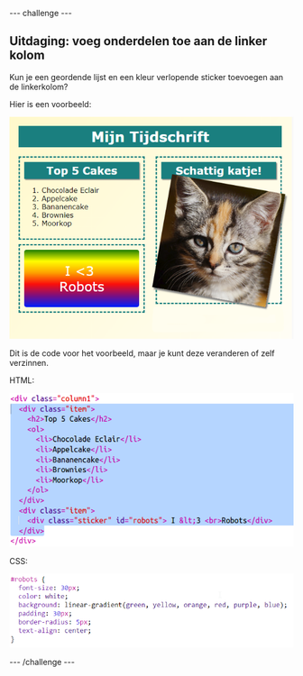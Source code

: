 --- challenge ---

## Uitdaging: voeg onderdelen toe aan de linker kolom

Kun je een geordende lijst en een kleur verlopende sticker toevoegen aan de linkerkolom?

Hier is een voorbeeld:

![screenshot](images/magazine-challenge1-example.png)

Dit is de code voor het voorbeeld, maar je kunt deze veranderen of zelf verzinnen.

HTML:

![screenshot](images/magazine-challenge1.png)

CSS:

![screenshot](images/magazine-challenge1-style.png)

--- /challenge ---